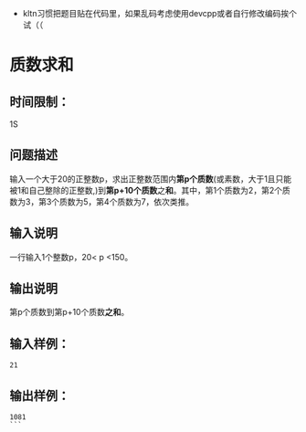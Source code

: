 - kltn习惯把题目贴在代码里，如果乱码考虑使用devcpp或者自行修改编码挨个试（（

# 质数求和

## 时间限制：

1S

## 问题描述	

输入一个大于20的正整数p，求出正整数范围内**第p个质数**(或素数，大于1且只能被1和自己整除的正整数,)到**第p+10个质数**之**和**。其中，第1个质数为2，第2个质数为3，第3个质数为5，第4个质数为7，依次类推。

## 输入说明	

一行输入1个整数p，20< p <150。

## 输出说明	

第p个质数到第p+10个质数**之和**。

## 输入样例：

```
21
```

## 输出样例：

````
1081
```